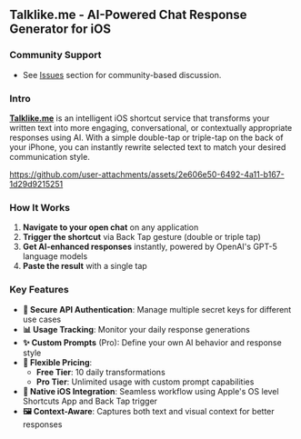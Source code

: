 ## **Talklike.me** - AI-Powered Chat Response Generator for iOS

### Community Support
- See [Issues](https://github.com/Xiaopan-AI/talklike.me/issues) section for community-based discussion.

### Intro

**[Talklike.me](https://www.talklike.me)** is an intelligent iOS shortcut service that transforms your written text into more engaging, conversational, or contextually appropriate responses using AI. With a simple double-tap or triple-tap on the back of your iPhone, you can instantly rewrite selected text to match your desired communication style.

https://github.com/user-attachments/assets/2e606e50-6492-4a11-b167-1d29d9215251

### How It Works

1. **Navigate to your open chat** on any application
2. **Trigger the shortcut** via Back Tap gesture (double or triple tap)
3. **Get AI-enhanced responses** instantly, powered by OpenAI's GPT-5 language models
4. **Paste the result** with a single tap

### Key Features

- **🔐 Secure API Authentication**: Manage multiple secret keys for different use cases
- **📊 Usage Tracking**: Monitor your daily response generations
- **✨ Custom Prompts** (Pro): Define your own AI behavior and response style
- **💎 Flexible Pricing**: 
  - **Free Tier**: 10 daily transformations
  - **Pro Tier**: Unlimited usage with custom prompt capabilities
- **🎯 Native iOS Integration**: Seamless workflow using Apple's OS level Shortcuts App and Back Tap trigger
- **🖼️ Context-Aware**: Captures both text and visual context for better responses
